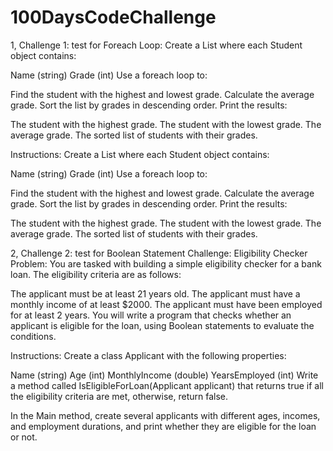 # 100DaysCodeChallenge

1, Challenge 1: test for Foreach Loop:
Create a List<Student> where each Student object contains:

Name (string)
Grade (int)
Use a foreach loop to:

Find the student with the highest and lowest grade.
Calculate the average grade.
Sort the list by grades in descending order.
Print the results:

The student with the highest grade.
The student with the lowest grade.
The average grade.
The sorted list of students with their grades.

Instructions:
Create a List<Student> where each Student object contains:

Name (string)
Grade (int)
Use a foreach loop to:

Find the student with the highest and lowest grade.
Calculate the average grade.
Sort the list by grades in descending order.
Print the results:

The student with the highest grade.
The student with the lowest grade.
The average grade.
The sorted list of students with their grades.

2, Challenge 2: test for Boolean Statement
Challenge: Eligibility Checker
Problem:
You are tasked with building a simple eligibility checker for a bank loan. The eligibility criteria are as follows:

The applicant must be at least 21 years old.
The applicant must have a monthly income of at least $2000.
The applicant must have been employed for at least 2 years.
You will write a program that checks whether an applicant is eligible for the loan, using Boolean statements to evaluate the conditions.

Instructions:
Create a class Applicant with the following properties:

Name (string)
Age (int)
MonthlyIncome (double)
YearsEmployed (int)
Write a method called IsEligibleForLoan(Applicant applicant) that returns true if all the eligibility criteria are met, otherwise, return false.

In the Main method, create several applicants with different ages, incomes, and employment durations, and print whether they are eligible for the loan or not.
